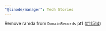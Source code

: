 ```yaml
---
"@linode/manager": Tech Stories
---
```


Remove ramda from `DomainRecords` pt1 ([#11514](https://github.com/linode/manager/pull/11514))

